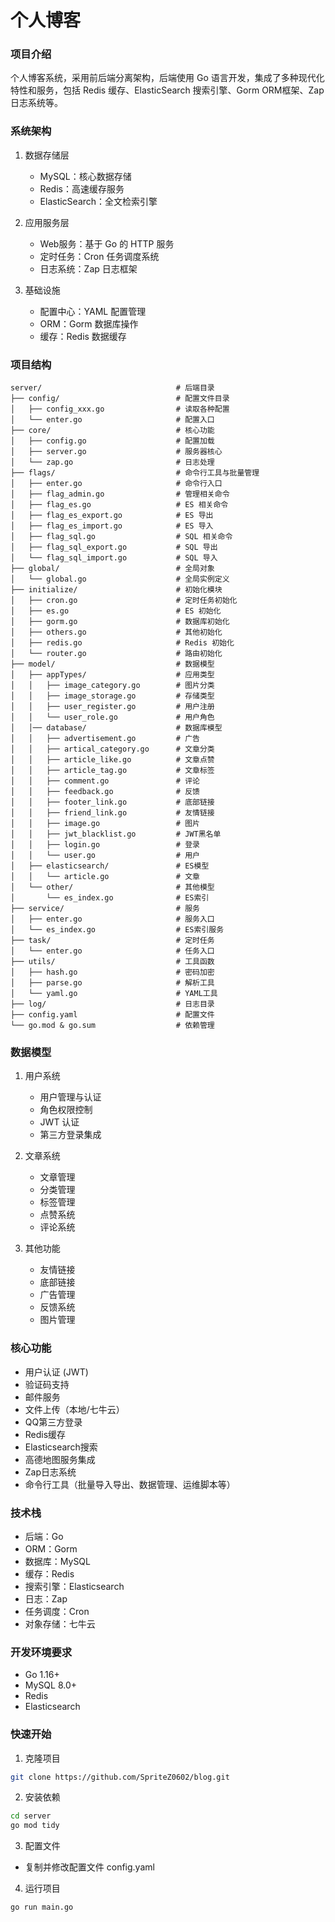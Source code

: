 # 个人博客

### 项目介绍

个人博客系统，采用前后端分离架构，后端使用 Go 语言开发，集成了多种现代化特性和服务，包括 Redis 缓存、ElasticSearch 搜索引擎、Gorm ORM框架、Zap 日志系统等。

### 系统架构

1. 数据存储层
   - MySQL：核心数据存储
   - Redis：高速缓存服务
   - ElasticSearch：全文检索引擎
   
2. 应用服务层
   - Web服务：基于 Go 的 HTTP 服务
   - 定时任务：Cron 任务调度系统
   - 日志系统：Zap 日志框架

3. 基础设施
   - 配置中心：YAML 配置管理
   - ORM：Gorm 数据库操作
   - 缓存：Redis 数据缓存

### 项目结构

```
server/                              # 后端目录
├── config/                          # 配置文件目录
│   ├── config_xxx.go                # 读取各种配置
│   └── enter.go                     # 配置入口
├── core/                            # 核心功能
│   ├── config.go                    # 配置加载
│   ├── server.go                    # 服务器核心
│   └── zap.go                       # 日志处理
├── flags/                           # 命令行工具与批量管理
│   ├── enter.go                     # 命令行入口
│   ├── flag_admin.go                # 管理相关命令
│   ├── flag_es.go                   # ES 相关命令
│   ├── flag_es_export.go            # ES 导出
│   ├── flag_es_import.go            # ES 导入
│   ├── flag_sql.go                  # SQL 相关命令
│   ├── flag_sql_export.go           # SQL 导出
│   └── flag_sql_import.go           # SQL 导入
├── global/                          # 全局对象
│   └── global.go                    # 全局实例定义
├── initialize/                      # 初始化模块
│   ├── cron.go                      # 定时任务初始化
│   ├── es.go                        # ES 初始化
│   ├── gorm.go                      # 数据库初始化
│   ├── others.go                    # 其他初始化
│   ├── redis.go                     # Redis 初始化
│   └── router.go                    # 路由初始化
├── model/                           # 数据模型
│   ├── appTypes/                    # 应用类型
│   │   ├── image_category.go        # 图片分类
│   │   ├── image_storage.go         # 存储类型
│   │   ├── user_register.go         # 用户注册
│   │   └── user_role.go             # 用户角色
│   │── database/                    # 数据库模型
│   │   ├── advertisement.go         # 广告
│   │   ├── artical_category.go      # 文章分类
│   │   ├── article_like.go          # 文章点赞
│   │   ├── article_tag.go           # 文章标签
│   │   ├── comment.go               # 评论
│   │   ├── feedback.go              # 反馈
│   │   ├── footer_link.go           # 底部链接
│   │   ├── friend_link.go           # 友情链接
│   │   ├── image.go                 # 图片
│   │   ├── jwt_blacklist.go         # JWT黑名单
│   │   ├── login.go                 # 登录
│   │   └── user.go                  # 用户
│   ├── elasticsearch/               # ES模型
│   │   └── article.go               # 文章
│   └── other/                       # 其他模型
│       └── es_index.go              # ES索引
├── service/                         # 服务
│   ├── enter.go                     # 服务入口
│   └── es_index.go                  # ES索引服务
├── task/                            # 定时任务
│   └── enter.go                     # 任务入口
├── utils/                           # 工具函数
│   ├── hash.go                      # 密码加密
│   ├── parse.go                     # 解析工具
│   └── yaml.go                      # YAML工具
├── log/                             # 日志目录
├── config.yaml                      # 配置文件
└── go.mod & go.sum                  # 依赖管理
```

### 数据模型

1. 用户系统
   - 用户管理与认证
   - 角色权限控制
   - JWT 认证
   - 第三方登录集成

2. 文章系统
   - 文章管理
   - 分类管理
   - 标签管理
   - 点赞系统
   - 评论系统

3. 其他功能
   - 友情链接
   - 底部链接
   - 广告管理
   - 反馈系统
   - 图片管理

### 核心功能

- 用户认证 (JWT)
- 验证码支持
- 邮件服务
- 文件上传（本地/七牛云）
- QQ第三方登录
- Redis缓存
- Elasticsearch搜索
- 高德地图服务集成
- Zap日志系统
- 命令行工具（批量导入导出、数据管理、运维脚本等）

### 技术栈

- 后端：Go
- ORM：Gorm
- 数据库：MySQL
- 缓存：Redis
- 搜索引擎：Elasticsearch
- 日志：Zap
- 任务调度：Cron
- 对象存储：七牛云

### 开发环境要求

- Go 1.16+
- MySQL 8.0+
- Redis
- Elasticsearch

### 快速开始

1. 克隆项目
```bash
git clone https://github.com/SpriteZ0602/blog.git
```

2. 安装依赖
```bash
cd server
go mod tidy
```

3. 配置文件
- 复制并修改配置文件 config.yaml

4. 运行项目
```bash
go run main.go
```
